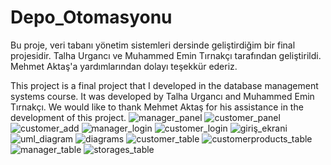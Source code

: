 # Depo_Otomasyonu
Bu proje, veri tabanı yönetim sistemleri dersinde geliştirdiğim bir final projesidir. Talha Urgancı ve Muhammed Emin Tırnakçı tarafından geliştirildi.
Mehmet Aktaş'a yardımlarından dolayı teşekkür ederiz.

This project is a final project that I developed in the database management systems course. It was developed by Talha Urgancı and Muhammed Emin Tırnakçı.
We would like to thank Mehmet Aktaş for his assistance in the development of this project.
![manager_panel](https://user-images.githubusercontent.com/65421059/141021009-d81ea46d-1ce0-4f01-be05-9f7735888463.PNG)
![customer_panel](https://user-images.githubusercontent.com/65421059/141021014-9e3b6242-41cd-4c45-842d-f5165559d76c.PNG)
![customer_add](https://user-images.githubusercontent.com/65421059/141021016-52f0b6a7-5861-495e-95c5-8c958eb8da03.PNG)
![manager_login](https://user-images.githubusercontent.com/65421059/141021017-5247a281-009e-4291-b87a-283f5f3d4b2a.PNG)
![customer_login](https://user-images.githubusercontent.com/65421059/141021019-8601adf1-48c4-47d6-afc3-8a90eefe752b.PNG)
![giriş_ekrani](https://user-images.githubusercontent.com/65421059/141021025-9fb8c252-7e44-4372-995f-cf1fd6260d96.PNG)
![uml_diagram](https://user-images.githubusercontent.com/65421059/141021027-e122912b-4ea2-41f9-8c71-36390f2f639e.PNG)
![diagrams](https://user-images.githubusercontent.com/65421059/141021028-6276fb4e-cc80-46c6-b585-a4b3b8e5eade.PNG)
![customer_table](https://user-images.githubusercontent.com/65421059/141021031-139871da-1f31-410b-8f0f-0c0182f215bd.PNG)
![customerproducts_table](https://user-images.githubusercontent.com/65421059/141021032-894f4c69-5cdd-442c-9aa9-6f09014d34d0.PNG)
![manager_table](https://user-images.githubusercontent.com/65421059/141021033-97fcc38b-7e26-41e1-b121-d41f06fc0ba6.PNG)
![storages_table](https://user-images.githubusercontent.com/65421059/141021034-ab31cd05-5b2d-419b-a949-a47966c2c68f.PNG)
